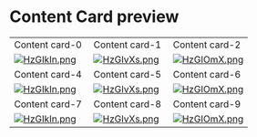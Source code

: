 # Content Card preview

<table>
  <tr>
    <td width="33.3333%" class="mb-11 mt-11">Content card-0</td>
    <td width="33.3333%" class="mb-11 mt-11">Content card-1</td>
    <td width="33.3333%" class="mb-11 mt-11" >Content card-2</td>
  </tr>

  <tr>
    <td width="33.3333%">
        <a href="">
            <img src="https://i.postimg.cc/4452bkN2/Screenshot-2022-12-25-at-5-00-57-PM.png" alt="HzGIkIn.png" border="0">
        </a>
    </td>
    <td width="33.3333%">
        <a href="">
            <img src="https://i.postimg.cc/sfkqwFkp/Screenshot-2022-12-25-at-5-08-10-PM.png" alt="HzGIvXs.png" border="0">
        </a>
    </td>
    <td width="33.3333%">
        <a href="">
            <img src="https://i.postimg.cc/0Q3d5sYZ/Screenshot-2022-12-25-at-5-05-11-PM.png" alt="HzGIOmX.png" border="0">
        </a>
    </td>
  </tr>
<tr>
    <td width="33.3333%" >Content card-4</td>
    <td width="33.3333%" >Content card-5</td>
    <td width="33.3333%" >Content card-6</td>
  </tr>

  <tr>
    <td width="33.3333%">
        <a href="">
            <img src="https://i.postimg.cc/5ttx5HG7/Screenshot-2022-12-25-at-5-11-12-PM.png" alt="HzGIkIn.png" border="0">
        </a>
    </td>
    <td width="33.3333%">
        <a href="">
            <img src="https://i.postimg.cc/6pMKQW3d/Screenshot-2022-12-25-at-5-12-02-PM.png" alt="HzGIvXs.png" border="0">
        </a>
    </td>
    <td width="33.3333%">
        <a href="">
            <img src="https://i.postimg.cc/bwVXhmCg/Screenshot-2022-12-25-at-5-12-31-PM.png" alt="HzGIOmX.png" border="0">
        </a>
    </td>
  </tr>

  <tr>
    <td width="33.3333%" >Content card-7</td>
    <td width="33.3333%" >Content card-8</td>
    <td width="33.3333%" >Content card-9</td>
  </tr>

  <tr>
    <td width="33.3333%">
        <a href="">
            <img src="https://i.postimg.cc/y6RS350J/Screenshot-2022-12-25-at-5-13-06-PM.png" alt="HzGIkIn.png" border="0">
        </a>
    </td>
    <td width="33.3333%">
        <a href="">
            <img src="https://i.postimg.cc/9MpKL17y/Screenshot-2022-12-25-at-5-16-28-PM.png" alt="HzGIvXs.png" border="0">
        </a>
    </td>
    <td width="33.3333%">
        <a href="">
            <img src="https://i.postimg.cc/tT2v3TK5/Screenshot-2022-12-25-at-5-17-13-PM.png" alt="HzGIOmX.png" border="0">
        </a>
    </td>
  </tr>
  
   
</table>

